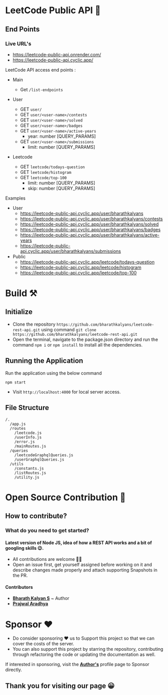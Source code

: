 # LeetCode Public API 🚀

## End Points

### Live URL's

- https://leetcode-public-api.onrender.com/
- https://leetcode-public-api.cyclic.app/

LeetCode API access end points :

- Main
  - Get `/list-endpoints`

- User

  - GET `user/`
  - GET `user/<user-name>/contests`
  - GET `user/<user-name>/solved`
  - GET `user/<user-name>/badges`
  - GET `user/<user-name>/active-years`
    - year: number [QUERY_PARAMS]
  - GET `user/<user-name>/submissions`
    - limit: number [QUERY_PARAMS]

- Leetcode

  - GET `leetcode/todays-question`
  - GET `leetcode/histogram`
  - GET `leetcode/top-100`
    - limit: number [QUERY_PARAMS]
    - skip: number [QUERY_PARAMS]

Examples

- User
  - <a href="https://leetcode-public-api.cyclic.app/user/bharathkalyans">
    https://leetcode-public-api.cyclic.app/user/bharathkalyans
      </a>
  - <a href="https://leetcode-public-api.cyclic.app/user/bharathkalyans/contests">
    https://leetcode-public-api.cyclic.app/user/bharathkalyans/contests
      </a>
  - <a href="https://leetcode-public-api.cyclic.app/user/bharathkalyans/solved">
    https://leetcode-public-api.cyclic.app/user/bharathkalyans/solved
      </a>
  - <a href="https://leetcode-public-api.cyclic.app/user/bharathkalyans/badges">
    https://leetcode-public-api.cyclic.app/user/bharathkalyans/badges
      </a>
  - <a href="https://leetcode-public-api.cyclic.app/user/bharathkalyans/active-years">
    https://leetcode-public-api.cyclic.app/user/bharathkalyans/active-years
      </a>
  - <a href="https://leetcode-public-api.cyclic.app/user/bharathkalyans/top-100">
    https://leetcode-public-api.cyclic.app/user/bharathkalyans/submissions
      </a>
- Public
  - <a href="https://leetcode-public-api.cyclic.app/leetcode/todays-question">
    https://leetcode-public-api.cyclic.app/leetcode/todays-question
      </a>
  - <a href="https://leetcode-public-api.cyclic.app/leetcode/histogram">
    https://leetcode-public-api.cyclic.app/leetcode/histogram
      </a>
  - <a href="https://leetcode-public-api.cyclic.app/leetcode/todays-question">
    https://leetcode-public-api.cyclic.app/leetcode/top-100
      </a>

# Build ⚒️

## Initialize

- Clone the repository `https://github.com/bharathkalyans/leetcode-rest-api.git` using command `git clone https://github.com/bharathkalyans/leetcode-rest-api.git`
- Open the terminal, navigate to the package.json directory and run the command `npm i` or `npm install` to install all the dependencies.

## Running the Application

Run the application using the below command

```
npm start
```

- Visit `http://localhost:4000` for local server access.

## File Structure

```
/.
  /app.js
  /routes
    /leetcode.js
    /userInfo.js
    /error.js
    /mainRoutes.js
  /queries
    /leetcodeGraphqlQueries.js
    /userGraphqlQueries.js
  /utils
    /constants.js
    /listRoutes.js
    /utility.js

```

# Open Source Contribution 🎒

## How to contribute?

### What do you need to get started?

#### Latest version of Node JS, idea of how a REST API works and a bit of googling skills 😉.

- All contributions are welcome 🙌🏼
- Open an issue first, get yourself assigned before working on it and describe changes made properly and attach supporting Snapshots in the PR.

#### Contributors

- <a href="https://github.com/bharathkalyans">**Bharath Kalyan S**</a> ~ Author
- <a href="https://github.com/07prajwal2000">**Prajwal Aradhya**</a> <br>

# Sponsor ❤️

- Do consider sponsoring ❤️ us to Support this project so that we can cover the costs of the server.
- You can also support this project by starring the repository, contributing through refactoring the code or updating the documentation as well.

If interested in sponsoring, visit the <a href="https://github.com/bharathkalyans">**Author's**</a> profile page to Sponsor directly.
<br>

## Thank you for visiting our page 😀
